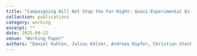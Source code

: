 ```yaml
---
title: "Campaigning Will Not Stop the Far-Right: Quasi-Experimental Evidence from Saxony"
collection: publications
category: working
excerpt: ""
date: 2025-09-22
venue: "Working Paper"
authors: "Daniel Kuhlen, Julius Kölzer, Andreas Küpfer, Christian Stecker"
---
```

